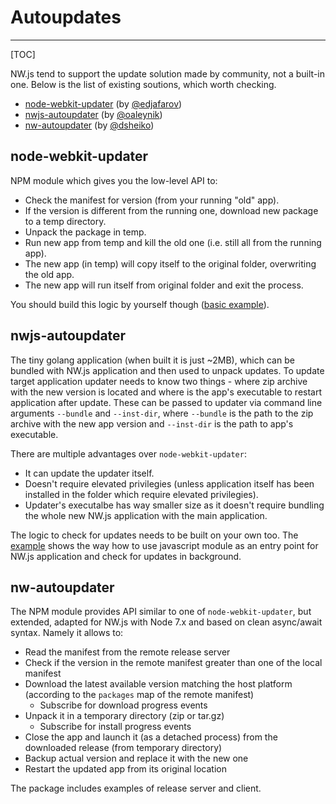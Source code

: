 # Autoupdates
---

[TOC]

NW.js tend to support the update solution made by community, not a built-in one. Below is the list of existing soutions, which worth checking.
- [node-webkit-updater](https://github.com/edjafarov/node-webkit-updater) (by [@edjafarov](https://github.com/edjafarov))
- [nwjs-autoupdater](https://github.com/oaleynik/nwjs-autoupdater) (by [@oaleynik](https://github.com/oaleynik))
- [nw-autoupdater](https://github.com/dsheiko/nw-autoupdater) (by [@dsheiko](https://github.com/dsheiko))

## node-webkit-updater

NPM module which gives you the low-level API to:

- Check the manifest for version (from your running "old" app).
- If the version is different from the running one, download new package to a temp directory.
- Unpack the package in temp.
- Run new app from temp and kill the old one (i.e. still all from the running app).
- The new app (in temp) will copy itself to the original folder, overwriting the old app.
- The new app will run itself from original folder and exit the process.

You should build this logic by yourself though ([basic example](https://github.com/edjafarov/node-webkit-updater/blob/master/examples/basic.js)).

## nwjs-autoupdater

The tiny golang application (when built it is just ~2MB), which can be bundled with NW.js application and then used to unpack updates.
To update target application updater needs to know two things - where zip archive with the new version is located and where is the app's executable to restart application after update. These can be passed to updater via command line arguments `--bundle` and `--inst-dir`, where `--bundle` is the path to the zip archive with the new app version and `--inst-dir` is the path to app's executable.

There are multiple advantages over `node-webkit-updater`:

- It can update the updater itself.
- Doesn't require elevated privilegies (unless application itself has been installed in the folder which require elevated privilegies).
- Updater's executalbe has way smaller size as it doesn't require bundling the whole new NW.js application with the main application.

The logic to check for updates needs to be built on your own too. The [example](https://github.com/oaleynik/nwjs-autoupdater/blob/master/examples/index.js) shows the way how to use javascript module as an entry point for NW.js application and check for updates in background.

## nw-autoupdater

The NPM module provides API similar to one of `node-webkit-updater`, but extended, adapted for NW.js with Node 7.x and based on clean async/await syntax. Namely it allows to:
- Read the manifest from the remote release server
- Check if the version in the remote manifest greater than one of the local manifest
- Download the latest available version matching the host platform (according to the `packages` map of the remote manifest)
  - Subscribe for download progress events
- Unpack it in a temporary directory (zip or tar.gz)
  - Subscribe for install progress events
- Close the app and launch it (as a detached process) from the downloaded release (from temporary directory)
- Backup actual version and replace it with the new one
- Restart the updated app from its original location

The package includes examples of release server and client.
